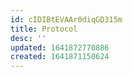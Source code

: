 ```yaml
---
id: cIDIBtEVAAr0diqGD315m
title: Protocol
desc: ''
updated: 1641872770886
created: 1641871150624
---
```



